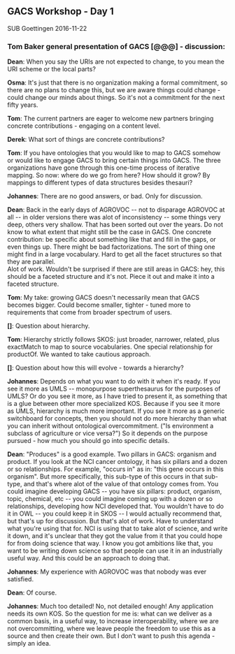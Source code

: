 ## GACS Workshop - Day 1

SUB Goettingen 
2016-11-22 

### Tom Baker general presentation of GACS [@@@] - discussion:

__Dean__: When you say the URIs are not expected to change, to you mean 
the URI scheme or the local parts?

__Osma__: It's just that there is no organization making a formal commitment,
so there are no plans to change this, but we are aware things could change - 
could change our minds about things.  So it's not a commitment for the next 
fifty years.

__Tom__: The current partners are eager to welcome new partners bringing 
concrete contributions - engaging on a content level.

__Derek__: What sort of things are concrete contributions?

__Tom__: If you have ontologies that you would like to map to GACS somehow 
or would like to engage GACS to bring certain things into GACS.  The three 
organizations have gone through this one-time process of iterative mapping. 
So now: where do we go from here?  How should it grow?  By mappings to 
different types of data structures besides thesauri?

__Johannes__: There are no good answers, or bad.  Only for discussion.

__Dean__: Back in the early days of AGROVOC -- not to disparage AGROVOC at all
-- in older versions there was alot of inconsistency -- some things very deep, 
others very shallow.  That has been sorted out over the years.  Do not know 
to what extent that might still be the case in GACS.  One concrete contribution: 
be specific about something like that and fill in the gaps, or even things up. 
There might be bad factorizations.  The sort of thing one might find in a large 
vocabulary.  Hard to get all the facet structures so that they are parallel.  
Alot of work.  Wouldn't be surprised if there are still areas in GACS: hey, 
this should be a faceted structure and it's not.  Piece it out and make it 
into a faceted structure.  

__Tom__: My take: growing GACS doesn't necessarily mean that GACS becomes
bigger.  Could become smaller, tighter - tuned more to requirements that come 
from broader spectrum of users.  

__[]__: Question about hierarchy.

__Tom__: Hierarchy strictly follows SKOS: just broader, narrower, related, plus
exactMatch to map to source vocabularies.  One special relationship for
productOf.  We wanted to take cautious approach.

__[]__: Question about how this will evolve - towards a hierarchy?

__Johannes__: Depends on what you want to do with it when it's ready.  If you
see it more as UMLS -- monopurpose superthesaurus for the purposes of UMLS?  Or
do you see it more, as I have tried to present it, as something that is a glue
between other more specialized KOS.  Because if you see it more as UMLS,
hierarchy is much more important.  If you see it more as a generic switchboard
for concepts, then you should not do more hierarchy than what you can inherit
without ontological overcommitment.  ("Is environment a subclass of agriculture
or vice versa?")  So it depends on the purpose pursued - how much you should go
into specific details.  

__Dean__: "Produces" is a good example.  Two pillars in GACS: organism and
product.  If you look at the NCI cancer ontology, it has six pillars and a
dozen or so relationships.  For example, "occurs in" as in: "this gene occurs
in this organism".  But more specifically, this sub-type of this occurs in that
sub-type, and that's where alot of the value of that ontology comes from.  You
could imagine developing GACS -- you have six pillars: product, organism,
topic, chemical, etc -- you could imagine coming up with a dozen or so
relationships, developing how NCI developed that.  You wouldn't have to do it
in OWL -- you could keep it in SKOS -- I would actually recommend that, but
that's up for discussion.  But that's alot of work.  Have to understand what
you're using that for.  NCI is using that to take alot of science, and write it
down, and it's unclear that they got the value from it that you could hope for
from doing science that way.  I know you got ambitions like that, you want to 
be writing down science so that people can use it in an industrially useful 
way.  And this could be an approach to doing that.

__Johannes__: My experience with AGROVOC was that nobody was ever satisfied.  

__Dean__: Of course.

__Johannes__: Much too detailed! No, not detailed enough!  Any application
needs its own KOS.  So the question for me is: what can we deliver as a common
basis, in a useful way, to increase interoperability, where we are not
overcommitting, where we leave people the freedom to use this as a source and
then create their own.  But I don't want to push this agenda - simply an idea.
